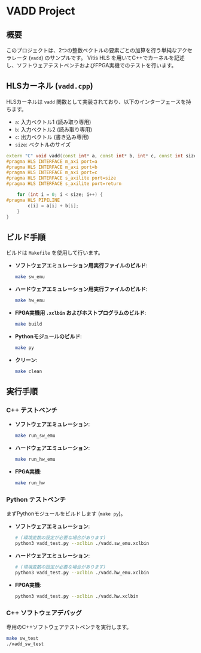 # VADD Project

## 概要

このプロジェクトは、2つの整数ベクトルの要素ごとの加算を行う単純なアクセラレータ (`vadd`) のサンプルです。
Vitis HLS を用いてC++でカーネルを記述し、ソフトウェアテストベンチおよびFPGA実機でのテストを行います。

## HLSカーネル (`vadd.cpp`)

HLSカーネルは `vadd` 関数として実装されており、以下のインターフェースを持ちます。

-   `a`: 入力ベクトル1 (読み取り専用)
-   `b`: 入力ベクトル2 (読み取り専用)
-   `c`: 出力ベクトル (書き込み専用)
-   `size`: ベクトルのサイズ

```cpp
extern "C" void vadd(const int* a, const int* b, int* c, const int size) {
#pragma HLS INTERFACE m_axi port=a
#pragma HLS INTERFACE m_axi port=b
#pragma HLS INTERFACE m_axi port=c
#pragma HLS INTERFACE s_axilite port=size
#pragma HLS INTERFACE s_axilite port=return

    for (int i = 0; i < size; i++) {
#pragma HLS PIPELINE
        c[i] = a[i] + b[i];
    }
}
```

## ビルド手順

ビルドは `Makefile` を使用して行います。

-   **ソフトウェアエミュレーション用実行ファイルのビルド**:
    ```bash
    make sw_emu
    ```
-   **ハードウェアエミュレーション用実行ファイルのビルド**:
    ```bash
    make hw_emu
    ```
-   **FPGA実機用 `.xclbin` およびホストプログラムのビルド**:
    ```bash
    make build
    ```
-   **Pythonモジュールのビルド**:
    ```bash
    make py
    ```
-   **クリーン**:
    ```bash
    make clean
    ```

## 実行手順

### C++ テストベンチ

-   **ソフトウェアエミュレーション**:
    ```bash
    make run_sw_emu
    ```
-   **ハードウェアエミュレーション**:
    ```bash
    make run_hw_emu
    ```
-   **FPGA実機**:
    ```bash
    make run_hw
    ```

### Python テストベンチ

まずPythonモジュールをビルドします (`make py`)。

-   **ソフトウェアエミュレーション**:
    ```bash
    # (環境変数の設定が必要な場合があります)
    python3 vadd_test.py --xclbin ./vadd.sw_emu.xclbin
    ```
-   **ハードウェアエミュレーション**:
    ```bash
    # (環境変数の設定が必要な場合があります)
    python3 vadd_test.py --xclbin ./vadd.hw_emu.xclbin
    ```
-   **FPGA実機**:
    ```bash
    python3 vadd_test.py --xclbin ./vadd.hw.xclbin
    ```

### C++ ソフトウェアデバッグ

専用のC++ソフトウェアテストベンチを実行します。

```bash
make sw_test
./vadd_sw_test
``` 
